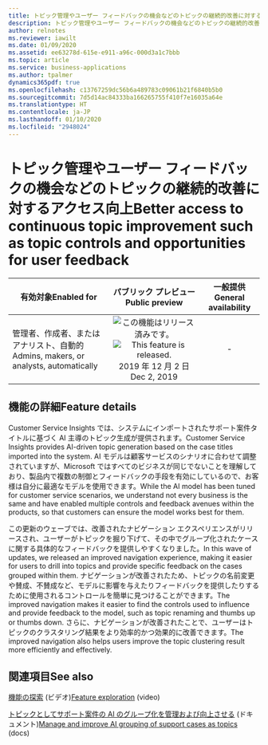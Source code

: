 ```yaml
---
title: トピック管理やユーザー フィードバックの機会などのトピックの継続的改善に対するアクセス向上
description: トピック管理やユーザー フィードバックの機会などのトピックの継続的改善に対するアクセス向上
author: relnotes
ms.reviewer: iawilt
ms.date: 01/09/2020
ms.assetid: ee63278d-615e-e911-a96c-000d3a1c7bbb
ms.topic: article
ms.service: business-applications
ms.author: tpalmer
dynamics365pdf: true
ms.openlocfilehash: c13767259dc56b6a489783c09061b21f6840b5b0
ms.sourcegitcommit: 7d5d14ac84333ba166265755f410f7e16035a64e
ms.translationtype: HT
ms.contentlocale: ja-JP
ms.lasthandoff: 01/10/2020
ms.locfileid: "2948024"
---
```

# <a name="better-access-to-continuous-topic-improvement-such-as-topic-controls-and-opportunities-for-user-feedback"></a><span data-ttu-id="98abc-103">トピック管理やユーザー フィードバックの機会などのトピックの継続的改善に対するアクセス向上</span><span class="sxs-lookup"><span data-stu-id="98abc-103">Better access to continuous topic improvement such as topic controls and opportunities for user feedback</span></span>


| <span data-ttu-id="98abc-104">有効対象</span><span class="sxs-lookup"><span data-stu-id="98abc-104">Enabled for</span></span>    |  <span data-ttu-id="98abc-105">パブリック プレビュー</span><span class="sxs-lookup"><span data-stu-id="98abc-105">Public preview</span></span> | <span data-ttu-id="98abc-106">一般提供</span><span class="sxs-lookup"><span data-stu-id="98abc-106">General availability</span></span> | 
| ---------- | :----------: |:----------: |
|<span data-ttu-id="98abc-107">管理者、作成者、またはアナリスト、自動的</span><span class="sxs-lookup"><span data-stu-id="98abc-107">Admins, makers, or analysts, automatically</span></span>|<span data-ttu-id="98abc-108">![この機能はリリース済みです。](/dynamics365-release-plan/media/green-checkmark.png "この機能はリリース済みです。")</span><span class="sxs-lookup"><span data-stu-id="98abc-108">![This feature is released.](/dynamics365-release-plan/media/green-checkmark.png "This feature is released.")</span></span> <span data-ttu-id="98abc-109">2019 年 12 月 2 日</span><span class="sxs-lookup"><span data-stu-id="98abc-109">Dec 2, 2019</span></span>| -|






## <a name="feature-details"></a><span data-ttu-id="98abc-110">機能の詳細</span><span class="sxs-lookup"><span data-stu-id="98abc-110">Feature details</span></span>
<!--feature detail start -->
<span data-ttu-id="98abc-111">Customer Service Insights では、システムにインポートされたサポート案件タイトルに基づく AI 主導のトピック生成が提供されます。</span><span class="sxs-lookup"><span data-stu-id="98abc-111">Customer Service Insights provides AI-driven topic generation based on the case titles imported into the system.</span></span> <span data-ttu-id="98abc-112">AI モデルは顧客サービスのシナリオに合わせて調整されていますが、Microsoft ではすべてのビジネスが同じでないことを理解しており、製品内で複数の制御とフィードバックの手段を有効にしているので、お客様は自分に最適なモデルを使用できます。</span><span class="sxs-lookup"><span data-stu-id="98abc-112">While the AI model has been tuned for customer service scenarios, we understand not every business is the same and have enabled multiple controls and feedback avenues within the products, so that customers can ensure the model works best for them.</span></span> 

<span data-ttu-id="98abc-113">この更新のウェーブでは、改善されたナビゲーション エクスペリエンスがリリースされ、ユーザーがトピックを掘り下げて、その中でグループ化されたケースに関する具体的なフィードバックを提供しやすくなりました。</span><span class="sxs-lookup"><span data-stu-id="98abc-113">In this wave of updates, we released an improved navigation experience, making it easier for users to drill into topics and provide specific feedback on the cases grouped within them.</span></span> <span data-ttu-id="98abc-114">ナビゲーションが改善されたため、トピックの名前変更や賛成、不賛成など、モデルに影響を与えたりフィードバックを提供したりするために使用されるコントロールを簡単に見つけることができます。</span><span class="sxs-lookup"><span data-stu-id="98abc-114">The improved navigation makes it easier to find the controls used to influence and provide feedback to the model, such as topic renaming and thumbs up or thumbs down.</span></span> <span data-ttu-id="98abc-115">さらに、ナビゲーションが改善されたことで、ユーザーはトピックのクラスタリング結果をより効率的かつ効果的に改善できます。</span><span class="sxs-lookup"><span data-stu-id="98abc-115">The improved navigation also helps users improve the topic clustering result more efficiently and effectively.</span></span>
<!--feature detail end -->










## <a name="see-also"></a><span data-ttu-id="98abc-116">関連項目</span><span class="sxs-lookup"><span data-stu-id="98abc-116">See also</span></span>
<span data-ttu-id="98abc-117">[機能の探索](https://aka.ms/ROGCSI19RW2ROV2) (ビデオ)</span><span class="sxs-lookup"><span data-stu-id="98abc-117">[Feature exploration](https://aka.ms/ROGCSI19RW2ROV2) (video)</span></span>

<span data-ttu-id="98abc-118">[トピックとしてサポート案件の AI のグループ化を管理および向上させる](https://docs.microsoft.com/dynamics365/ai/customer-service-insights/topics-page) (ドキュメント)</span><span class="sxs-lookup"><span data-stu-id="98abc-118">[Manage and improve AI grouping of support cases as topics](https://docs.microsoft.com/dynamics365/ai/customer-service-insights/topics-page) (docs)</span></span>
